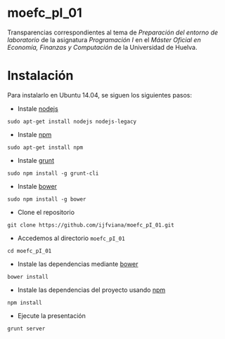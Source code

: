 moefc_pI_01
========

Transparencias correspondientes al tema de *Preparación del entorno de laboratorio* de la asignatura *Programación I* en el *Máster Oficial en Economía, Finanzas y Computación* de la Universidad de Huelva.

Instalación
===========

Para instalarlo en Ubuntu 14.04, se siguen los siguientes pasos:

* Instale [nodejs](https://nodejs.org/)

```
sudo apt-get install nodejs nodejs-legacy
```

* Instale [npm](https://www.npmjs.com/)

```
sudo apt-get install npm
```

* Instale [grunt](https://www.npmjs.com/package/grunt)

```
sudo npm install -g grunt-cli
```

* Instale [bower](http://bower.io/)

```
sudo npm install -g bower
```

* Clone el repositorio

```
git clone https://github.com/ijfviana/moefc_pI_01.git
```

* Accedemos al directorio `moefc_pI_01`

```
cd moefc_pI_01
```

* Instale las dependencias mediante [bower](http://bower.io/)

```
bower install
```

* Instale las dependencias del proyecto usando  [npm](https://www.npmjs.com/)
```
npm install
```

* Ejecute la presentación
```
grunt server
```
